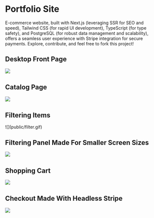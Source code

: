 <h1>Portfolio Site</h1>
 E-commerce website, built with Next.js (leveraging SSR for SEO and speed), Tailwind CSS (for rapid UI development), TypeScript (for type safety), and PostgreSQL (for robust data management and scalability), offers a seamless user experience with Stripe integration for secure payments. Explore, contribute, and feel free to fork this project!

<h2>Desktop Front Page</h2>
<img src="https://i.imgur.com/DBOlF8c.jpeg">

<h2>Catalog Page</h2>
<img src="https://i.imgur.com/gpFSLox.png">

<h2>Filtering Items</h2>
![](public/filter.gif)

<h2>Filtering Panel Made For Smaller Screen Sizes</h2>
<img src="https://i.imgur.com/Y1E5qKa.png">

<h2>Shopping Cart</h2>
<img src="https://i.imgur.com/APG1l7s.png">

<h2>Checkout Made With Headless Stripe</h2>
<img src="https://i.imgur.com/oamA0Sg.png">
